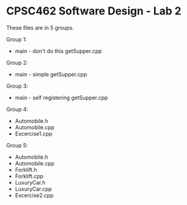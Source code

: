 # CPSC462 Software Design - Lab 2
These files are in 5 groups.

Group 1:
- main - don't do this getSupper.cpp

Group 2:
- main - simple getSupper.cpp

Group 3:
- main - self registering getSupper.cpp

Group 4:
- Automobile.h
- Automobile.cpp
- Excercise1.cpp

Group 5:
- Automobile.h
- Automobile.cpp
- Forklift.h
- Forklift.cpp
- LuxuryCar.h
- LuxuryCar.cpp
- Excercise2.cpp
